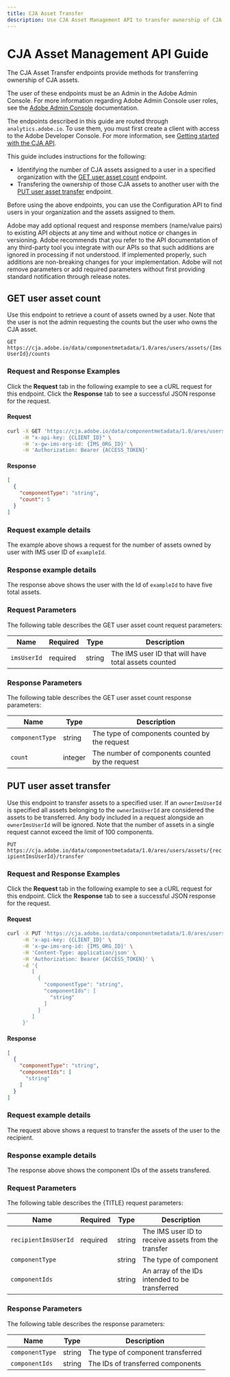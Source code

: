 ```yaml
---
title: CJA Asset Transfer
description: Use CJA Asset Management API to transfer ownership of CJA assets
---
```


# CJA Asset Management API Guide

The CJA Asset Transfer endpoints provide methods for transferring ownership of CJA assets.
<InlineAlert variant="info" slots="text" />

The user of these endpoints must be an Admin in the Adobe Admin Console. For more information regarding Adobe Admin Console user roles, see the [Adobe Admin Console](https://helpx.adobe.com/enterprise/using/users.html) documentation.

The endpoints described in this guide are routed through `analytics.adobe.io`. To use them, you must first create a client with access to the Adobe Developer Console. For more information, see [Getting started with the CJA API](https://developer.adobe.com/cja-apis/docs/getting-started/).

This guide includes instructions for the following:

* Identifying the number of CJA assets assigned to a user in a specified organization with the [GET user asset count]() endpoint.
* Transfering the ownership of those CJA assets to another user with the [PUT user asset transfer]() endpoint. 

Before using the above endpoints, you can use the Configuration API to find users in your organization and the assets assigned to them. 

<InlineAlert variant="info" slots="text" />

Adobe may add optional request and response members (name/value pairs) to existing API objects at any time and without notice or changes in versioning. Adobe recommends that you refer to the API documentation of any third-party tool you integrate with our APIs so that such additions are ignored in processing if not understood. If implemented properly, such additions are non-breaking changes for your implementation. Adobe will not remove parameters or add required parameters without first providing standard notification through release notes.


## GET user asset count

Use this endpoint to retrieve a count of assets owned by a user. Note that the user is not the admin requesting the counts but the user who owns the CJA asset.

`GET https://cja.adobe.io/data/componentmetadata/1.0/ares/users/assets/{ImsUserId}/counts`

### Request and Response Examples

Click the **Request** tab in the following example to see a cURL request for this endpoint. Click the **Response** tab to see a successful JSON response for the request.

<CodeBlock slots="heading, code" repeat="2" languages="CURL,JSON"/>

#### Request

```sh
curl -X GET 'https://cja.adobe.io/data/componentmetadata/1.0/ares/users/assets/exampleId/counts' \
     -H "x-api-key: {CLIENT_ID}" \
     -H 'x-gw-ims-org-id: {IMS_ORG_ID}' \
     -H 'Authorization: Bearer {ACCESS_TOKEN}'
```

#### Response

```json
[
  {
    "componentType": "string",
    "count": 5
  }
]
```

### Request example details

The example above shows a request for the number of assets owned by user with IMS user ID of `exampleId`.

### Response example details

The response above shows the user with the Id of `exampleId` to have five total assets.

### Request Parameters

The following table describes the GET user asset count request parameters:

| Name | Required | Type | Description |
| --- | --- | --- | --- |
| `imsUserId` | required | string | The IMS user ID that will have total assets counted |

### Response Parameters

The following table describes the GET user asset count response parameters:

| Name | Type | Description |
| --- | --- | --- |
| `componentType` | string | The type of components counted by the request |
| `count` | integer | The number of components counted by the request |

## PUT user asset transfer

Use this endpoint to transfer assets to a specified user.
If an `ownerImsUserId` is specified all assets belonging to the `ownerImsUserId` are considered the assets to be transferred. Any body included in a request alongside an `ownerImsUserId` will be ignored.
Note that the number of assets in a single request cannot exceed the limit of 100 components.

`PUT https://cja.adobe.io/data/componentmetadata/1.0/ares/users/assets/{recipientImsUserId}/transfer`

### Request and Response Examples

Click the **Request** tab in the following example to see a cURL request for this endpoint. Click the **Response** tab to see a successful JSON response for the request.

<CodeBlock slots="heading, code" repeat="2" languages="CURL,JSON"/>

#### Request

```sh
curl -X PUT 'https://cja.adobe.io/data/componentmetadata/1.0/ares/users/assets/{recipientImsUserId}/transfer' \
     -H 'x-api-key: {CLIENT_ID}' \
     -H 'x-gw-ims-org-id: {IMS_ORG_ID}' \
     -H 'Content-Type: application/json' \
     -H 'Authorization: Bearer {ACCESS_TOKEN}' \
     -d '{
        [
          {
            "componentType": "string",
            "componentIds": [
              "string"
            ]
          }
        ]
     }'
```

#### Response

```json
[
  {
    "componentType": "string",
    "componentIds": [
      "string"
    ]
  }
]
```

### Request example details

The request above shows a request to transfer the assets of the user to the recipient.

### Response example details

The response above shows the component IDs of the assets transfered.

### Request Parameters

The following table describes the {TITLE} request parameters:

| Name | Required | Type | Description |
| --- | --- | --- | --- |
| `recipientImsUserId` | required | string | The IMS user ID to receive assets from the transfer |
| `componentType` |  | string | The type of component |
| `componentIds` |  | string | An array of the IDs intended to be transferred |

### Response Parameters

The following table describes the response parameters:

| Name | Type | Description |
| --- | --- | --- |
| `componentType` | string | The type of component transferred |
| `componentIds` | string | The IDs of transferred components |
